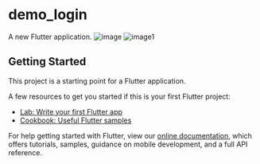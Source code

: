 # demo_login

A new Flutter application.
![image](https://user-images.githubusercontent.com/77067868/109128479-1f543c00-7782-11eb-8bf8-a6f421a4bdcf.png)
![image1](https://user-images.githubusercontent.com/77067868/109128486-1fecd280-7782-11eb-8aca-19e85fc3f370.PNG)




## Getting Started

This project is a starting point for a Flutter application.

A few resources to get you started if this is your first Flutter project:

- [Lab: Write your first Flutter app](https://flutter.dev/docs/get-started/codelab)
- [Cookbook: Useful Flutter samples](https://flutter.dev/docs/cookbook)

For help getting started with Flutter, view our
[online documentation](https://flutter.dev/docs), which offers tutorials,
samples, guidance on mobile development, and a full API reference.
